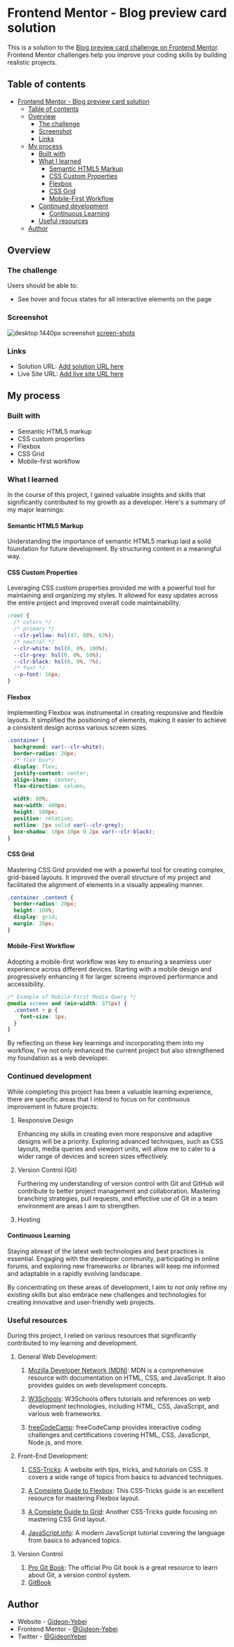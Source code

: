# Frontend Mentor - Blog preview card solution

This is a solution to the [Blog preview card challenge on Frontend Mentor](https://www.frontendmentor.io/challenges/blog-preview-card-ckPaj01IcS). Frontend Mentor challenges help you improve your coding skills by building realistic projects.

## Table of contents

- [Frontend Mentor - Blog preview card solution](#frontend-mentor---blog-preview-card-solution)
  - [Table of contents](#table-of-contents)
  - [Overview](#overview)
    - [The challenge](#the-challenge)
    - [Screenshot](#screenshot)
    - [Links](#links)
  - [My process](#my-process)
    - [Built with](#built-with)
    - [What I learned](#what-i-learned)
      - [Semantic HTML5 Markup](#semantic-html5-markup)
      - [CSS Custom Properties](#css-custom-properties)
      - [Flexbox](#flexbox)
      - [CSS Grid](#css-grid)
      - [Mobile-First Workflow](#mobile-first-workflow)
    - [Continued development](#continued-development)
      - [Continuous Learning](#continuous-learning)
    - [Useful resources](#useful-resources)
  - [Author](#author)

## Overview

### The challenge

Users should be able to:

- See hover and focus states for all interactive elements on the page

### Screenshot

![desktop 1440px screenshot](./screen-shots/desktop-1440px.png)
[screen-shots]()

### Links

- Solution URL: [Add solution URL here](https://your-solution-url.com)
- Live Site URL: [Add live site URL here](https://your-live-site-url.com)

## My process

### Built with

- Semantic HTML5 markup
- CSS custom properties
- Flexbox
- CSS Grid
- Mobile-first workflow

### What I learned

In the course of this project, I gained valuable insights and skills that significantly contributed to my growth as a developer. Here's a summary of my major learnings:

#### Semantic HTML5 Markup

Understanding the importance of semantic HTML5 markup laid a solid foundation for future development. By structuring content in a meaningful way.

#### CSS Custom Properties

Leveraging CSS custom properties provided me with a powerful tool for maintaining and organizing my styles. It allowed for easy updates across the entire project and improved overall code maintainability.

```css
:root {
  /* colors */
  /* primary */
  --clr-yellow: hsl(47, 88%, 63%);
  /* neutral */
  --clr-white: hsl(0, 0%, 100%);
  --clr-grey: hsl(0, 0%, 50%);
  --clr-black: hsl(0, 0%, 7%);
  /* font */
  --p-font: 16px;
}
```

#### Flexbox

Implementing Flexbox was instrumental in creating responsive and flexible layouts. It simplified the positioning of elements, making it easier to achieve a consistent design across various screen sizes.

```css
.container {
  background: var(--clr-white);
  border-radius: 20px;
  /* flex box*/
  display: flex;
  justify-content: center;
  align-items: center;
  flex-direction: column;

  width: 80%;
  max-width: 400px;
  height: 500px;
  position: relative;
  outline: 2px solid var(--clr-grey);
  box-shadow: 10px 10px 0 2px var(--clr-black);
}
```

#### CSS Grid

Mastering CSS Grid provided me with a powerful tool for creating complex, grid-based layouts. It improved the overall structure of my project and facilitated the alignment of elements in a visually appealing manner.

```css
.container .content {
  border-radius: 20px;
  height: 100%;
  display: grid;
  margin: 20px;
}
```

#### Mobile-First Workflow

Adopting a mobile-first workflow was key to ensuring a seamless user experience across different devices. Starting with a mobile design and progressively enhancing it for larger screens improved performance and accessibility.

```css
/* Example of Mobile-First Media Query */
@media screen and (min-width: 375px) {
  .content > p {
    font-size: 1px;
  }
}
```

By reflecting on these key learnings and incorporating them into my workflow, I've not only enhanced the current project but also strengthened my foundation as a web developer.

### Continued development

While completing this project has been a valuable learning experience, there are specific areas that I intend to focus on for continuous improvement in future projects:

1. Responsive Design

   Enhancing my skills in creating even more responsive and adaptive designs will be a priority. Exploring advanced techniques, such as CSS layouts, media queries and viewport units, will allow me to cater to a wider range of devices and screen sizes effectively.

2. Version Control (Git)

   Furthering my understanding of version control with Git and GitHub will contribute to better project management and collaboration. Mastering branching strategies, pull requests, and effective use of Git in a team environment are areas I aim to strengthen.

3. Hosting

#### Continuous Learning

Staying abreast of the latest web technologies and best practices is essential. Engaging with the developer community, participating in online forums, and exploring new frameworks or libraries will keep me informed and adaptable in a rapidly evolving landscape.

By concentrating on these areas of development, I aim to not only refine my existing skills but also embrace new challenges and technologies for creating innovative and user-friendly web projects.

### Useful resources

During this project, I relied on various resources that significantly contributed to my learning and development.

1. General Web Development:

   1. [Mozilla Developer Network (MDN)](https://developer.mozilla.org/): MDN is a comprehensive resource with documentation on HTML, CSS, and JavaScript. It also provides guides on web development concepts.

   2. [W3Schools](https://www.w3schools.com/): W3Schools offers tutorials and references on web development technologies, including HTML, CSS, JavaScript, and various web frameworks.

   3. [freeCodeCamp](https://www.freecodecamp.org/): freeCodeCamp provides interactive coding challenges and certifications covering HTML, CSS, JavaScript, Node.js, and more.

2. Front-End Development:

   1. [CSS-Tricks](https://css-tricks.com/): A website with tips, tricks, and tutorials on CSS. It covers a wide range of topics from basics to advanced techniques.

   2. [A Complete Guide to Flexbox](https://css-tricks.com/snippets/css/a-guide-to-flexbox/): This CSS-Tricks guide is an excellent resource for mastering Flexbox layout.

   3. [A Complete Guide to Grid](https://css-tricks.com/snippets/css/complete-guide-grid/): Another CSS-Tricks guide focusing on mastering CSS Grid layout.

   4. [JavaScript.info](https://javascript.info/): A modern JavaScript tutorial covering the language from basics to advanced topics.

3. Version Control
   1. [Pro Git Book](https://git-scm.com/book/en/v2): The official Pro Git book is a great resource to learn about Git, a version control system.
   2. [GitBook](https://books.goalkicker.com/GitBook/)

## Author

- Website - [Gideon-Yebei](https://gideon-yebei.rf.gd)
- Frontend Mentor - [@Gideon-Yebei](https://www.frontendmentor.io/profile/Gideon-Yebei)
- Twitter - [@GideonYebei](https://www.twitter.com/GideonYebei)
